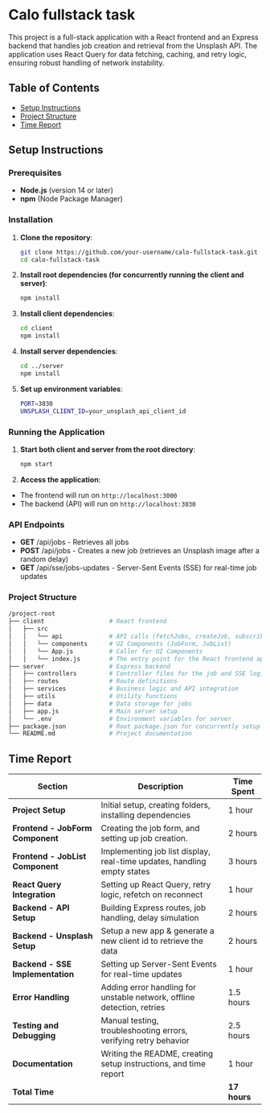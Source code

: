 # Calo fullstack task

This project is a full-stack application with a React frontend and an Express backend that handles job creation and retrieval from the Unsplash API. The application uses React Query for data fetching, caching, and retry logic, ensuring robust handling of network instability.

## Table of Contents

- [Setup Instructions](#setup-instructions)
- [Project Structure](#project-structure)
- [Time Report](#time-report)

## Setup Instructions

### Prerequisites

- **Node.js** (version 14 or later)
- **npm** (Node Package Manager)

### Installation

1. **Clone the repository**:

   ```bash
   git clone https://github.com/your-username/calo-fullstack-task.git
   cd calo-fullstack-task
   ```

2. **Install root dependencies (for concurrently running the client and server)**:

   ```bash
   npm install
   ```

3. **Install client dependencies**:

   ```bash
   cd client
   npm install
   ```

4. **Install server dependencies**:

   ```bash
   cd ../server
   npm install
   ```

5. **Set up environment variables**:

   ```bash
   PORT=3030
   UNSPLASH_CLIENT_ID=your_unsplash_api_client_id
   ```

### Running the Application

1. **Start both client and server from the root directory**:

   ```bash
   npm start
   ```

2. **Access the application**:

 - The frontend will run on ```http://localhost:3000```
 - The backend (API) will run on ```http://localhost:3030```


### API Endpoints

 - **GET** /api/jobs - Retrieves all jobs
 - **POST** /api/jobs - Creates a new job (retrieves an Unsplash image after a random delay)
 - **GET** /api/sse/jobs-updates - Server-Sent Events (SSE) for real-time job updates

### Project Structure

   ```bash
   /project-root
   ├── client                  # React frontend
   │   ├── src
   │   │   └── api             # API calls (fetchJobs, createJob, subscribeToJobUpdates)
   │   │   └── components      # UI Components (JobForm, JobList)
   │   │   └── App.js          # Caller for UI Components
   │   │   └── index.js        # The entry point for the React frontend application
   ├── server                  # Express backend
   │   ├── controllers         # Controller files for the job and SSE logic
   │   ├── routes              # Route definitions
   │   ├── services            # Business logic and API integration
   │   ├── utils               # Utility functions
   │   ├── data                # Data storage for jobs
   │   ├── app.js              # Main server setup
   │   └── .env                # Environment variables for server
   ├── package.json            # Root package.json for concurrently setup
   └── README.md               # Project documentation
   ```

## Time Report

| Section                         | Description                                                                 | Time Spent |
|---------------------------------|-----------------------------------------------------------------------------|------------|
| **Project Setup**               | Initial setup, creating folders, installing dependencies                   | 1 hour     |
| **Frontend - JobForm Component**| Creating the job form, and setting up job creation.                        | 2 hours    |
| **Frontend - JobList Component**| Implementing job list display, real-time updates, handling empty states    | 3 hours    |
| **React Query Integration**     | Setting up React Query, retry logic, refetch on reconnect                  | 1 hour     |
| **Backend - API Setup**         | Building Express routes, job handling, delay simulation                    | 2 hours    |
| **Backend - Unsplash Setup**    | Setup a new app & generate a new client id to retrieve the data            | 2 hours    |
| **Backend - SSE Implementation**| Setting up Server-Sent Events for real-time updates                        | 1 hour     |
| **Error Handling**              | Adding error handling for unstable network, offline detection, retries     | 1.5 hours  |
| **Testing and Debugging**       | Manual testing, troubleshooting errors, verifying retry behavior           | 2.5 hours  |
| **Documentation**               | Writing the README, creating setup instructions, and time report           | 1 hour     |
| **Total Time**                  |                                                                            | **17 hours** |



